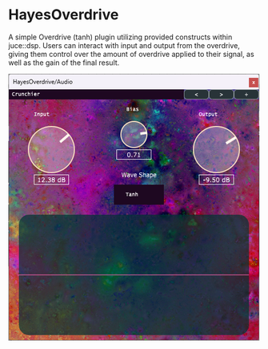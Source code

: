 # HayesOverdrive
A simple Overdrive (tanh) plugin utilizing provided constructs within juce::dsp.
Users can interact with input and output from the overdrive, giving them control over the amount of overdrive applied to their signal,
as well as the gain of the final result.

![alt text](Images/OverdriveGUI.png)
